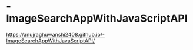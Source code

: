 # -ImageSearchAppWithJavaScriptAPI

https://anujraghuwanshi2408.github.io/-ImageSearchAppWithJavaScriptAPI/
